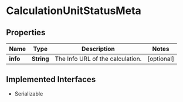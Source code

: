 

# CalculationUnitStatusMeta


## Properties

Name | Type | Description | Notes
------------ | ------------- | ------------- | -------------
**info** | **String** | The Info URL of the calculation. |  [optional]


## Implemented Interfaces

* Serializable


